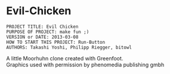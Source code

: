 Evil-Chicken
============
    PROJECT TITLE: Evil Chicken  
    PURPOSE OF PROJECT: make fun ;)  
    VERSION or DATE: 2013-03-08  
    HOW TO START THIS PROJECT: Run-Button  
    AUTHORS: Takashi Yoshi, Philipp Riegger, bitowl  

A little Moorhuhn clone created with Greenfoot.  
Graphics used with permission by phenomedia publishing gmbh
